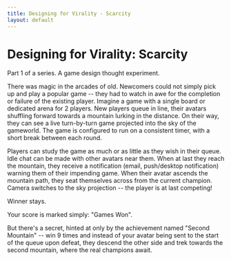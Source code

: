 ```yaml
---
title: Designing for Virality - Scarcity
layout: default
---
```


# Designing for Virality: Scarcity

Part 1 of a series. A game design thought experiment.

There was magic in the arcades of old. Newcomers could not simply pick up and play a popular game -- they had to watch in awe for the completion or failure of the existing player. Imagine a game with a single board or dedicated arena for 2 players. New players queue in line, their avatars shuffling forward towards a mountain lurking in the distance. On their way, they can see a live turn-by-turn game projected into the sky of the gameworld. The game is configured to run on a consistent timer, with a short break between each round.

Players can study the game as much or as little as they wish in their queue. Idle chat can be made with other avatars near them. When at last they reach the mountain, they receive a notification (email, push/desktop notification) warning them of their impending game. When their avatar ascends the mountain path, they seat themselves across from the current champion. Camera switches to the sky projection -- the player is at last competing!

Winner stays.

Your score is marked simply: "Games Won".

But there's a secret, hinted at only by the achievement named "Second Mountain" -- win 9 times and instead of your avatar being sent to the start of the queue upon defeat, they descend the other side and trek towards the second mountain, where the real champions await.

